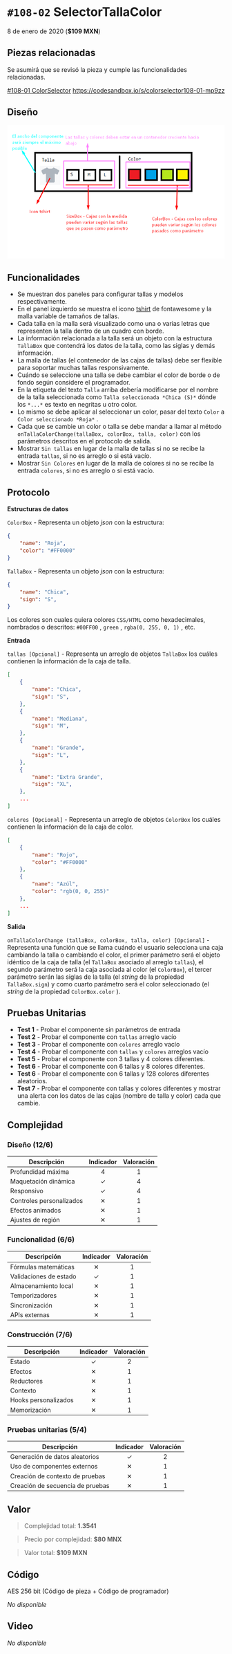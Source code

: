 # `#108-02` SelectorTallaColor 

8 de enero de 2020 (**$109 MXN**)

## Piezas relacionadas

Se asumirá que se revisó la pieza y cumple las funcionalidades relacionadas.

[#108-01 ColorSelector](../all/%23108-01--ColorSelector.md) https://codesandbox.io/s/colorselector108-01-mp9zz

## Diseño

![diseño de la pieza](@108-02.d1.png)

## Funcionalidades

* Se muestran dos paneles para configurar tallas y modelos respectivamente.
* En el panel izquierdo se muestra el icono [tshirt](https://fontawesome.com/icons/tshirt?style=solid) de fontawesome y la malla variable de tamaños de tallas.
* Cada talla en la malla será visualizado como una o varias letras que representen la talla dentro de un cuadro con borde.
* La información relacionada a la talla será un objeto con la estructura `TallaBox` que contendrá los datos de la talla, como las siglas y demás información.
* La malla de tallas (el contenedor de las cajas de tallas) debe ser flexible para soportar muchas tallas responsivamente.
* Cuándo se seleccione una talla se debe cambiar el color de borde o de fondo según considere el programador.
* En la etiqueta del texto `Talla` arriba debería modificarse por el nombre de la talla seleccionada como `Talla seleccionada *Chica (S)*` dónde los `*...*` es texto en negritas u otro color.
* Lo mismo se debe aplicar al seleccionar un color, pasar del texto `Color` a `Color seleccionado *Roja*` .
* Cada que se cambie un color o talla se debe mandar a llamar al método `onTallaColorChange(tallaBox, colorBox, talla, color)` con los parámetros descritos en el protocolo de salida.
* Mostrar `Sin tallas` en lugar de la malla de tallas si no se recibe la entrada `tallas`, si no es arreglo o si está vacío.
* Mostrar `Sin Colores` en lugar de la malla de colores si no se recibe la entrada `colores`, si no es arreglo o si está vacío.

## Protocolo

__Estructuras de datos__

`ColorBox` - Representa un objeto _json_ con la estructura:

``` json
{
    "name": "Roja",
    "color": "#FF0000"
}
```

`TallaBox` - Representa un objeto _json_ con la estructura:

``` json
{
    "name": "Chica",
    "sign": "S",
}
```

Los colores son cuales quiera colores `CSS/HTML` como hexadecimales, nombrados o descritos: `#00FF00` , `green` , `rgba(0, 255, 0, 1)` , etc.

__Entrada__

`tallas [Opcional]` - Representa un arreglo de objetos `TallaBox` los cuáles contienen la información de la caja de talla.

``` json
[
    {
        "name": "Chica",
        "sign": "S",
    },
    {
        "name": "Mediana",
        "sign": "M",
    },
    {
        "name": "Grande",
        "sign": "L",
    },
    {
        "name": "Extra Grande",
        "sign": "XL",
    },
    ...
]
```

`colores [Opcional]` - Representa un arreglo de objetos `ColorBox` los cuáles contienen la información de la caja de color.

``` json
[
    {
        "name": "Rojo",
        "color": "#FF0000"
    },
    {
        "name": "Azúl",
        "color": "rgb(0, 0, 255)"
    },
    ...
]
```

__Salida__

`onTallaColorChange (tallaBox, colorBox, talla, color) [Opcional]` - Representa una función que se llama cuándo el usuario selecciona una caja cambiando la talla o cambiando el color, el primer parámetro será el objeto idéntico de la caja de talla (el `TallaBox` asociado al arreglo `tallas`), el segundo parámetro será la caja asociada al color (el `ColorBox`), el tercer parámetro serán las siglas de la talla (el _string_ de la propiedad `TallaBox.sign`) y como cuarto parámetro será el color seleccionado (el _string_ de la propiedad `ColorBox.color` ).

## Pruebas Unitarias

* __Test 1__ - Probar el componente sin parámetros de entrada
* __Test 2__ - Probar el componente con `tallas` arreglo vacío
* __Test 3__ - Probar el componente con `colores` arreglo vacío
* __Test 4__ - Probar el componente con `tallas` y `colores` arreglos vacío
* __Test 5__ - Probar el componente con 3 tallas y 4 colores diferentes.
* __Test 6__ - Probar el componente con 6 tallas y 8 colores diferentes.
* __Test 6__ - Probar el componente con 6 tallas y 128 colores diferentes aleatorios.
* __Test 7__ - Probar el componente con tallas y colores diferentes y mostrar una alerta con los datos de las cajas (nombre de talla y color) cada que cambie.

## Complejidad

### __Diseño__ (12/6)

| Descripción | Indicador | Valoración |
| --- | :-: | :-: |
| Profundidad máxima | 4 | 1 |
| Maquetación dinámica | &#x2713; | 4 |
| Responsivo | &#x2713; | 4 |
| Controles personalizados | &#x2715; | 1 |
| Efectos animados | &#x2715; | 1 |
| Ajustes de región  | &#x2715; | 1 |

### __Funcionalidad__ (6/6)

| Descripción | Indicador | Valoración |
| --- | :-: | :-: |
| Fórmulas matemáticas | &#x2715; | 1 |
| Validaciones de estado | &#x2713; | 1 |
| Almacenamiento local | &#x2715; | 1 |
| Temporizadores | &#x2715; | 1 |
| Sincronización | &#x2715; | 1 |
| APIs externas | &#x2715; | 1 |

### __Construcción__ (7/6)

| Descripción | Indicador | Valoración |
| --- | :-: | :-: |
| Estado | &#x2713; | 2 |
| Efectos | &#x2715; | 1 |
| Reductores | &#x2715; | 1 |
| Contexto | &#x2715; | 1 |
| Hooks personalizados | &#x2715; | 1 |
| Memorización | &#x2715; | 1 |

### __Pruebas unitarias__ (5/4)

| Descripción | Indicador | Valoración |
| --- | :-: | :-: |
| Generación de datos aleatorios | &#x2713; | 2 |
| Uso de componentes externos | &#x2715; | 1 |
| Creación de contexto de pruebas | &#x2715; | 1 |
| Creación de secuencia de pruebas | &#x2715; | 1 |

## Valor

> Complejidad total: **1.3541**

> Precio por complejidad: **$80 MNX**

> Valor total: **$109 MXN**

## Código

AES 256 bit (Código de pieza + Código de programador)

_No disponible_

## Video

_No disponible_